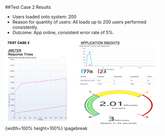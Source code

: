 ##Test Case 2 Results
- Users loaded onto system: 200
- Reason for quantity of users: All loads up to 200 users  performed consistently.
- Outcome: App online, consistent error rate of 5%.

![Test Case 2 Results. \label{Test Case 2 Results}](04_assets/loadtests/usecase2/ss2.png){width=100% height=100%}
\pagebreak
